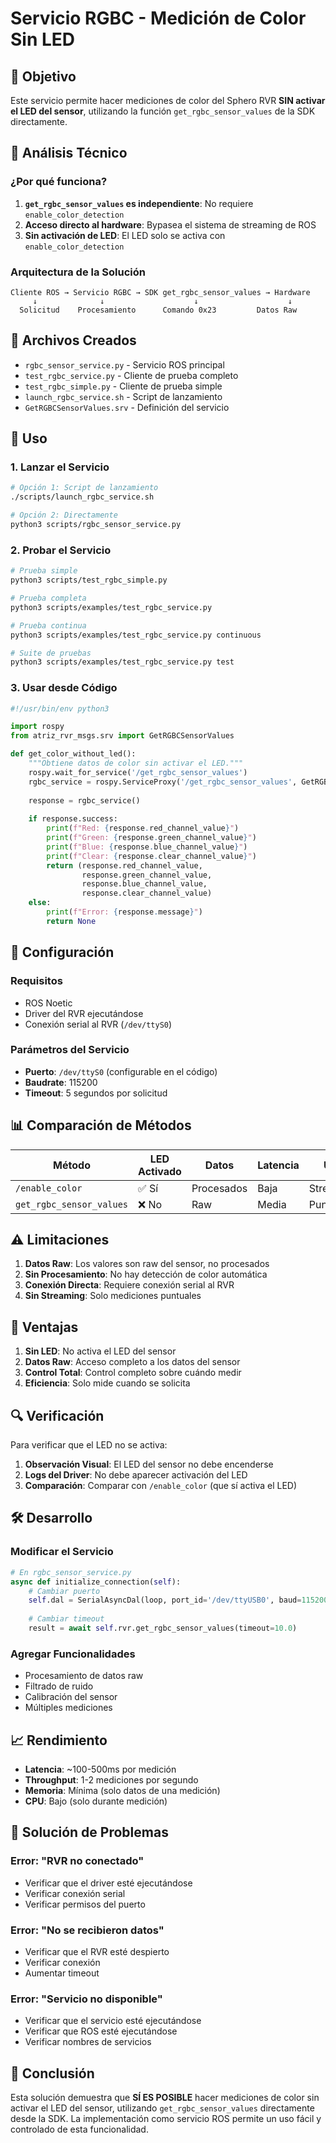 # Servicio RGBC - Medición de Color Sin LED

## 🎯 Objetivo

Este servicio permite hacer mediciones de color del Sphero RVR **SIN activar el LED del sensor**, utilizando la función `get_rgbc_sensor_values` de la SDK directamente.

## 🔬 Análisis Técnico

### ¿Por qué funciona?

1. **`get_rgbc_sensor_values` es independiente**: No requiere `enable_color_detection`
2. **Acceso directo al hardware**: Bypasea el sistema de streaming de ROS
3. **Sin activación de LED**: El LED solo se activa con `enable_color_detection`

### Arquitectura de la Solución

```
Cliente ROS → Servicio RGBC → SDK get_rgbc_sensor_values → Hardware
     ↓              ↓                    ↓                    ↓
  Solicitud    Procesamiento      Comando 0x23         Datos Raw
```

## 📁 Archivos Creados

- `rgbc_sensor_service.py` - Servicio ROS principal
- `test_rgbc_service.py` - Cliente de prueba completo
- `test_rgbc_simple.py` - Cliente de prueba simple
- `launch_rgbc_service.sh` - Script de lanzamiento
- `GetRGBCSensorValues.srv` - Definición del servicio

## 🚀 Uso

### 1. Lanzar el Servicio

```bash
# Opción 1: Script de lanzamiento
./scripts/launch_rgbc_service.sh

# Opción 2: Directamente
python3 scripts/rgbc_sensor_service.py
```

### 2. Probar el Servicio

```bash
# Prueba simple
python3 scripts/test_rgbc_simple.py

# Prueba completa
python3 scripts/examples/test_rgbc_service.py

# Prueba continua
python3 scripts/examples/test_rgbc_service.py continuous

# Suite de pruebas
python3 scripts/examples/test_rgbc_service.py test
```

### 3. Usar desde Código

```python
#!/usr/bin/env python3

import rospy
from atriz_rvr_msgs.srv import GetRGBCSensorValues

def get_color_without_led():
    """Obtiene datos de color sin activar el LED."""
    rospy.wait_for_service('/get_rgbc_sensor_values')
    rgbc_service = rospy.ServiceProxy('/get_rgbc_sensor_values', GetRGBCSensorValues)
    
    response = rgbc_service()
    
    if response.success:
        print(f"Red: {response.red_channel_value}")
        print(f"Green: {response.green_channel_value}")
        print(f"Blue: {response.blue_channel_value}")
        print(f"Clear: {response.clear_channel_value}")
        return (response.red_channel_value, 
                response.green_channel_value, 
                response.blue_channel_value, 
                response.clear_channel_value)
    else:
        print(f"Error: {response.message}")
        return None
```

## 🔧 Configuración

### Requisitos

- ROS Noetic
- Driver del RVR ejecutándose
- Conexión serial al RVR (`/dev/ttyS0`)

### Parámetros del Servicio

- **Puerto**: `/dev/ttyS0` (configurable en el código)
- **Baudrate**: 115200
- **Timeout**: 5 segundos por solicitud

## 📊 Comparación de Métodos

| Método | LED Activado | Datos | Latencia | Uso |
|--------|--------------|-------|----------|-----|
| `/enable_color` | ✅ Sí | Procesados | Baja | Streaming |
| `get_rgbc_sensor_values` | ❌ No | Raw | Media | Puntual |

## ⚠️ Limitaciones

1. **Datos Raw**: Los valores son raw del sensor, no procesados
2. **Sin Procesamiento**: No hay detección de color automática
3. **Conexión Directa**: Requiere conexión serial al RVR
4. **Sin Streaming**: Solo mediciones puntuales

## 🎉 Ventajas

1. **Sin LED**: No activa el LED del sensor
2. **Datos Raw**: Acceso completo a los datos del sensor
3. **Control Total**: Control completo sobre cuándo medir
4. **Eficiencia**: Solo mide cuando se solicita

## 🔍 Verificación

Para verificar que el LED no se activa:

1. **Observación Visual**: El LED del sensor no debe encenderse
2. **Logs del Driver**: No debe aparecer activación del LED
3. **Comparación**: Comparar con `/enable_color` (que sí activa el LED)

## 🛠️ Desarrollo

### Modificar el Servicio

```python
# En rgbc_sensor_service.py
async def initialize_connection(self):
    # Cambiar puerto
    self.dal = SerialAsyncDal(loop, port_id='/dev/ttyUSB0', baud=115200)
    
    # Cambiar timeout
    result = await self.rvr.get_rgbc_sensor_values(timeout=10.0)
```

### Agregar Funcionalidades

- Procesamiento de datos raw
- Filtrado de ruido
- Calibración del sensor
- Múltiples mediciones

## 📈 Rendimiento

- **Latencia**: ~100-500ms por medición
- **Throughput**: 1-2 mediciones por segundo
- **Memoria**: Mínima (solo datos de una medición)
- **CPU**: Bajo (solo durante medición)

## 🐛 Solución de Problemas

### Error: "RVR no conectado"
- Verificar que el driver esté ejecutándose
- Verificar conexión serial
- Verificar permisos del puerto

### Error: "No se recibieron datos"
- Verificar que el RVR esté despierto
- Verificar conexión
- Aumentar timeout

### Error: "Servicio no disponible"
- Verificar que el servicio esté ejecutándose
- Verificar que ROS esté ejecutándose
- Verificar nombres de servicios

## 🎯 Conclusión

Esta solución demuestra que **SÍ ES POSIBLE** hacer mediciones de color sin activar el LED del sensor, utilizando `get_rgbc_sensor_values` directamente desde la SDK. La implementación como servicio ROS permite un uso fácil y controlado de esta funcionalidad.
